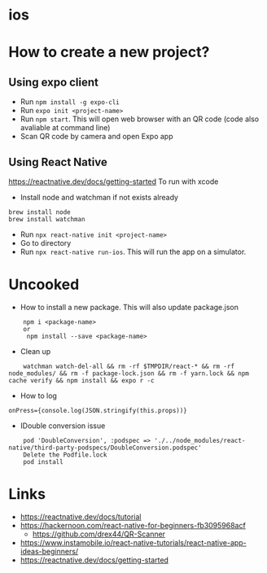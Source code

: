 # ios

# How to create a new project?


## Using expo client
* Run `npm install -g expo-cli`
* Run `expo init <project-name>`
* Run `npm start`. This will open web browser with an QR code (code also avaliable at command line)
* Scan QR code by camera and open Expo app

## Using React Native
https://reactnative.dev/docs/getting-started
To run with xcode
* Install node and watchman if not exists already
```
brew install node
brew install watchman
```
* Run `npx react-native init <project-name>`
* Go to directory
* Run `npx react-native run-ios`. This will run the app on a simulator.

# Uncooked

* How to install a new package. This will also update package.json
```
	npm i <package-name> 
	or
	 npm install --save <package-name>
```
* Clean up
```
	watchman watch-del-all && rm -rf $TMPDIR/react-* && rm -rf node_modules/ && rm -f package-lock.json && rm -f yarn.lock && npm cache verify && npm install && expo r -c
```
* How to log
```
onPress={console.log(JSON.stringify(this.props))}
```

* IDouble conversion issue
```
	pod 'DoubleConversion', :podspec => './../node_modules/react-native/third-party-podspecs/DoubleConversion.podspec'
	Delete the Podfile.lock
	pod install
```

# Links

* https://reactnative.dev/docs/tutorial
* https://hackernoon.com/react-native-for-beginners-fb3095968acf
	* https://github.com/drex44/QR-Scanner
* https://www.instamobile.io/react-native-tutorials/react-native-app-ideas-beginners/
* https://reactnative.dev/docs/getting-started

